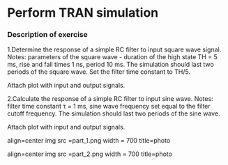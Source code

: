 # Perform TRAN simulation


### Description of exercise

1.Determine the response of a simple RC filter to input square wave signal.
Notes: parameters of the square wave - duration of the high state TH = 5 ms, rise and fall times 1 ns, period 10 ms. The simulation should last two periods of the square wave. Set the filter time constant to TH/5.

Attach plot with input and output signals. 

2.Calculate the response of a simple RC filter to input sine wave.
Notes: filter time constant τ = 1 ms, sine wave frequency set equal to the filter cutoff frequency. The simulation should last two periods of the sine wave. 

Attach plot with input and output signals.


<p> align=center
  img src =part_1.png width = 700 title=photo  
</p>


<p> align=center
  img src =part_2.png width = 700 title=photo  
</p>
